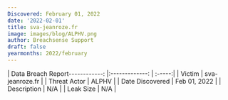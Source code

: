 ```yaml
---
Discovered: February 01, 2022
date: '2022-02-01'
title: sva-jeanroze.fr
image: images/blog/ALPHV.png
author: Breachsense Support
draft: false
yearmonths: 2022/february
---
```


| Data Breach Report------------:   |:-------------:    | :-----:|
| Victim    | sva-jeanroze.fr      | 
| Threat Actor    | ALPHV      | 
| Date Discovered    | Feb 01, 2022      | 
| Description    | N/A      | 
| Leak Size    | N/A      | 

